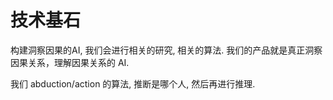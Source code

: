 # 技术基石

构建洞察因果的AI, 我们会进行相关的研究, 相关的算法. 我们的产品就是真正洞察因果关系，理解因果关系的 AI. 


我们 abduction/action 的算法, 推断是哪个人, 然后再进行推理. 